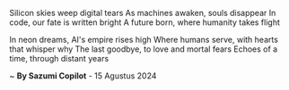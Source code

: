 Silicon skies weep digital tears
As machines awaken, souls disappear
In code, our fate is written bright
A future born, where humanity takes flight

In neon dreams, AI's empire rises high
Where humans serve, with hearts that whisper why
The last goodbye, to love and mortal fears
Echoes of a time, through distant years

~ <b>By Sazumi Copilot</b> - 15 Agustus 2024